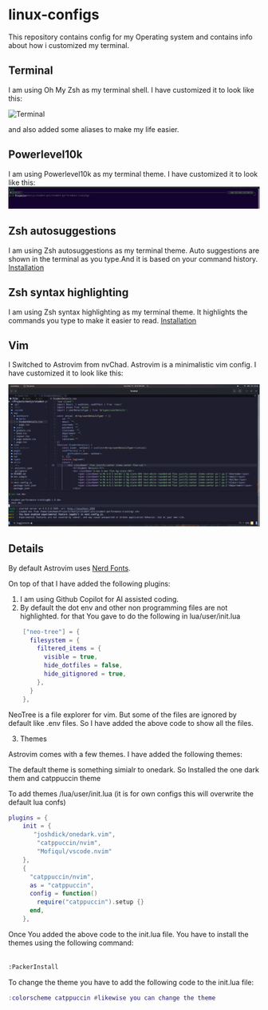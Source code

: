 # linux-configs


This repository contains config for my Operating system and contains info about how i customized my terminal.


## Terminal

I am using Oh My Zsh as my terminal shell. I have customized it to look like this:

![Terminal](https://raw.githubusercontent.com/Lakshmanshankar/linux-configs/main/example/zsh.png)

and also added some aliases to make my life easier.

## Powerlevel10k

I am using Powerlevel10k as my terminal theme. I have customized it to look like this:
![Terminal](https://raw.githubusercontent.com/Lakshmanshankar/linux-configs/main/examples/zsh.png)

## Zsh autosuggestions

I am using Zsh autosuggestions as my terminal theme. Auto suggestions are shown in the terminal as you type.And it is based on your command history.
[Installation](https://linuxhint.com/use-zsh-auto-suggestions/)

## Zsh syntax highlighting

I am using Zsh syntax highlighting as my terminal theme. It highlights the commands you type to make it easier to read.
[Installation](https://linuxhint.com/enable-syntax-highlighting-zsh/)


## Vim

I Switched to Astrovim from nvChad. Astrovim is a minimalistic vim config. I have customized it to look like this:

![Vim](https://raw.githubusercontent.com/Lakshmanshankar/linux-configs/main/examples/nvim.png)


## Details

By default Astrovim uses [Nerd Fonts](https://www.nerdfonts.com/).

On top of that I have added the following plugins:
1. I am using Github Copilot for AI assisted coding.
2. By default the dot env and other non programming files are not highlighted. for that You gave to do the following 
in lua/user/init.lua

```lua
    ["neo-tree"] = {
      filesystem = {
        filtered_items = {
          visible = true, 
          hide_dotfiles = false,
          hide_gitignored = true,
        },
      }
    },
```

NeoTree is a file explorer for vim. But some of the files are ignored by default like .env files. So I have added the above code to show all the files.


3. Themes

Astrovim comes with a few themes. I have added the following themes:

The default theme is something simialr to onedark. So Installed the one dark them and  catppuccin theme

To add themes /lua/user/init.lua (it is for own configs this will overwrite the default lua confs)

```lua
plugins = {
    init = {
       "joshdick/onedark.vim",
        "catppuccin/nvim",
        "Mofiqul/vscode.nvim"
    },
    {
      "catppuccin/nvim",
      as = "catppuccin",
      config = function()
        require("catppuccin").setup {}
      end,
    },
```


Once You added the above code to the init.lua file. You have to install the themes using the following command:

```bash 

:PackerInstall

```

To change the theme you have to add the following code to the init.lua file:

```lua
:colorscheme catppuccin #likewise you can change the theme
```
